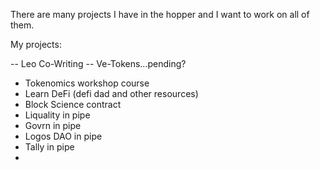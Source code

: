 There are many projects I have in the hopper and I want to work on all of them. 

My projects: 

-- Leo Co-Writing
-- Ve-Tokens...pending?
- Tokenomics workshop course
- Learn DeFi (defi dad and other resources)
- Block Science contract
- Liquality in pipe
- Govrn in pipe
- Logos DAO in pipe
- Tally in pipe 
- 